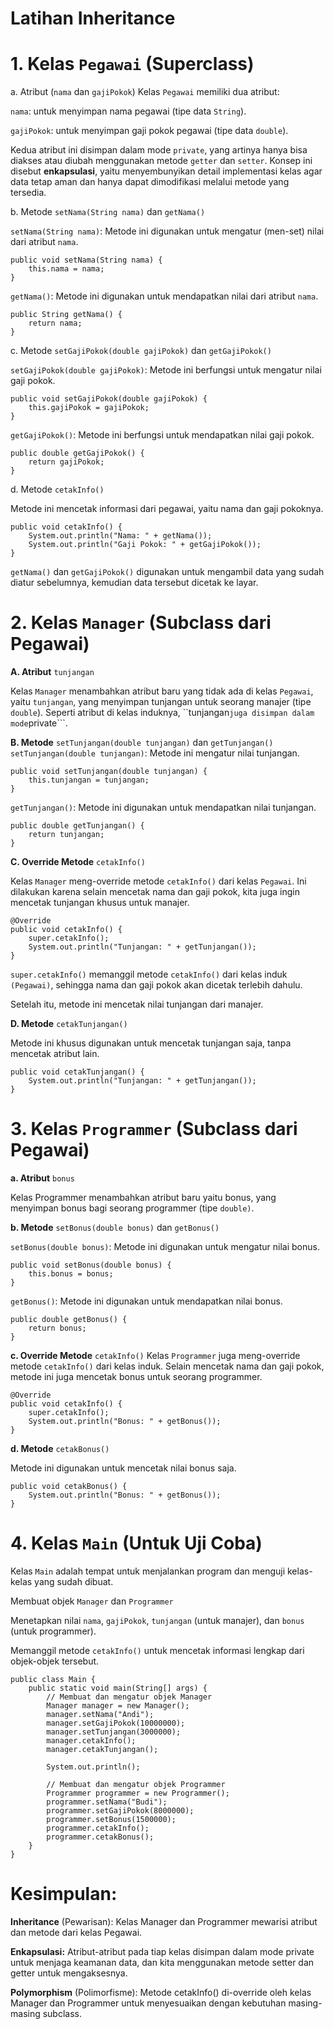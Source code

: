# Latihan Inheritance

# 1. Kelas ```Pegawai``` (Superclass)
a. Atribut (```nama``` dan ```gajiPokok```)
Kelas ```Pegawai``` memiliki dua atribut:

```nama```: untuk menyimpan nama pegawai (tipe data ```String```).

```gajiPokok```: untuk menyimpan gaji pokok pegawai (tipe data ```double```).

Kedua atribut ini disimpan dalam mode ```private```, yang artinya hanya bisa diakses atau diubah menggunakan metode ```getter``` dan ```setter```. Konsep ini disebut **enkapsulasi**, yaitu menyembunyikan detail implementasi kelas agar data tetap aman dan hanya dapat dimodifikasi melalui metode yang tersedia.

b. Metode ```setNama(String nama)``` dan ```getNama()```

```setNama(String nama)```: Metode ini digunakan untuk mengatur (men-set) nilai dari atribut ```nama```.

```
public void setNama(String nama) {
    this.nama = nama;
}
```
```getNama()```: Metode ini digunakan untuk mendapatkan nilai dari atribut ```nama```.

```
public String getNama() {
    return nama;
}
```
c. Metode ```setGajiPokok(double gajiPokok)``` dan ```getGajiPokok()```

```setGajiPokok(double gajiPokok)```: Metode ini berfungsi untuk mengatur nilai gaji pokok.

```
public void setGajiPokok(double gajiPokok) {
    this.gajiPokok = gajiPokok;
}
```
```getGajiPokok()```: Metode ini berfungsi untuk mendapatkan nilai gaji pokok.

```
public double getGajiPokok() {
    return gajiPokok;
}
```
d. Metode ```cetakInfo()```

Metode ini mencetak informasi dari pegawai, yaitu nama dan gaji pokoknya.

```
public void cetakInfo() {
    System.out.println("Nama: " + getNama());
    System.out.println("Gaji Pokok: " + getGajiPokok());
}
```
```getNama()``` dan ```getGajiPokok()``` digunakan untuk mengambil data yang sudah diatur sebelumnya, kemudian data tersebut dicetak ke layar.
# 2. Kelas ```Manager``` (Subclass dari Pegawai)
**A. Atribut** ```tunjangan```

Kelas ```Manager``` menambahkan atribut baru yang tidak ada di kelas ```Pegawai```, yaitu ```tunjangan```, yang menyimpan tunjangan untuk seorang manajer (tipe ```double```). Seperti atribut di kelas induknya, ``tunjangan``` juga disimpan dalam mode ```private```.

**B. Metode** ```setTunjangan(double tunjangan)``` dan ```getTunjangan()```
```setTunjangan(double tunjangan)```: Metode ini mengatur nilai tunjangan.

```
public void setTunjangan(double tunjangan) {
    this.tunjangan = tunjangan;
}
```
```getTunjangan()```: Metode ini digunakan untuk mendapatkan nilai tunjangan.

```
public double getTunjangan() {
    return tunjangan;
}
```
**C. Override Metode** ```cetakInfo()```

Kelas ```Manager``` meng-override metode ```cetakInfo()``` dari kelas ```Pegawai```. Ini dilakukan karena selain mencetak nama dan gaji pokok, kita juga ingin mencetak tunjangan khusus untuk manajer.

```
@Override
public void cetakInfo() {
    super.cetakInfo();
    System.out.println("Tunjangan: " + getTunjangan());
}
```
```super.cetakInfo()``` memanggil metode ```cetakInfo()``` dari kelas induk ```(Pegawai)```, sehingga nama dan gaji pokok akan dicetak terlebih dahulu.

Setelah itu, metode ini mencetak nilai tunjangan dari manajer.

**D. Metode** ```cetakTunjangan()```

Metode ini khusus digunakan untuk mencetak tunjangan saja, tanpa mencetak atribut lain.

```
public void cetakTunjangan() {
    System.out.println("Tunjangan: " + getTunjangan());
}
```
# 3. Kelas ```Programmer``` (Subclass dari Pegawai)
**a. Atribut** ```bonus```

Kelas Programmer menambahkan atribut baru yaitu bonus, yang menyimpan bonus bagi seorang programmer (tipe ```double)```.

**b. Metode** ```setBonus(double bonus)``` dan ```getBonus()```

```setBonus(double bonus)```: Metode ini digunakan untuk mengatur nilai bonus.

```
public void setBonus(double bonus) {
    this.bonus = bonus;
}
```
```getBonus()```: Metode ini digunakan untuk mendapatkan nilai bonus.

```
public double getBonus() {
    return bonus;
}
```
**c. Override Metode** ```cetakInfo()```
Kelas ```Programmer``` juga meng-override metode ```cetakInfo()``` dari kelas induk. Selain mencetak nama dan gaji pokok, metode ini juga mencetak bonus untuk seorang programmer.

```
@Override
public void cetakInfo() {
    super.cetakInfo();
    System.out.println("Bonus: " + getBonus());
}
```
**d. Metode** ```cetakBonus()```

Metode ini digunakan untuk mencetak nilai bonus saja.

```
public void cetakBonus() {
    System.out.println("Bonus: " + getBonus());
}
```
# 4. Kelas ```Main``` (Untuk Uji Coba)

Kelas ```Main``` adalah tempat untuk menjalankan program dan menguji kelas-kelas yang sudah dibuat.

Membuat objek ```Manager``` dan ```Programmer```

Menetapkan nilai ```nama```, ```gajiPokok```, ```tunjangan``` (untuk manajer), dan ```bonus``` (untuk programmer).

Memanggil metode ```cetakInfo()``` untuk mencetak informasi lengkap dari objek-objek tersebut. 

```
public class Main {
    public static void main(String[] args) {
        // Membuat dan mengatur objek Manager
        Manager manager = new Manager();
        manager.setNama("Andi");
        manager.setGajiPokok(10000000);
        manager.setTunjangan(3000000);
        manager.cetakInfo();
        manager.cetakTunjangan();

        System.out.println();

        // Membuat dan mengatur objek Programmer
        Programmer programmer = new Programmer();
        programmer.setNama("Budi");
        programmer.setGajiPokok(8000000);
        programmer.setBonus(1500000);
        programmer.cetakInfo();
        programmer.cetakBonus();
    }
}
```


# Kesimpulan:

**Inheritance** (Pewarisan): Kelas Manager dan Programmer mewarisi atribut dan metode dari kelas Pegawai.

**Enkapsulasi:** Atribut-atribut pada tiap kelas disimpan dalam mode private untuk menjaga keamanan data, dan kita menggunakan metode setter dan getter untuk mengaksesnya.

**Polymorphism** (Polimorfisme): Metode cetakInfo() di-override oleh kelas Manager dan Programmer untuk menyesuaikan dengan kebutuhan masing-masing subclass.
